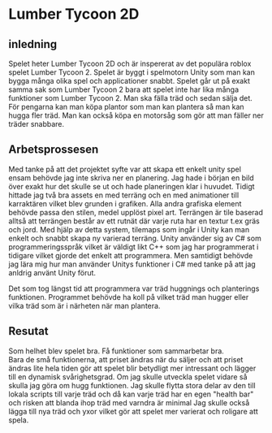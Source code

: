 # Lumber Tycoon 2D

## inledning

Spelet heter Lumber Tycoon 2D och är inspererat av det populära roblox spelet Lumber Tycoon 2.
Spelet är byggt i spelmotorn Unity som man kan bygga många olika spel och applicationer snabbt.
Spelet går ut på exakt samma sak som Lumber Tycoon 2 bara att spelet inte har lika många funktioner som Lumber Tycoon 2. 
Man ska fälla träd och sedan sälja det. För pengarna kan man köpa plantor som man kan plantera så man kan hugga fler träd. 
Man kan också köpa en motorsåg som gör att man fäller ner träder snabbare.

## Arbetsprossesen

Med tanke på att det projektet syfte var att skapa ett enkelt unity spel ensam behövde jag inte skriva ner en planering. 
Jag hade i början en bild över exakt hur det skulle se ut och hade planeringen klar i huvudet. Tidigt hittade jag två bra assets en med terräng och en med animationer till karraktären
vilket blev grunden i grafiken. Alla andra grafiska element behövde passa den stilen, medel upplöst pixel art. 
Terrängen är tile baserad alltså att terrängen består av ett rutnät där varje ruta har en textur t.ex gräs och jord. 
Med hjälp av detta system, tilemaps som ingår i Unity kan man enkelt och snabbt skapa ny varierad terräng.
Unity använder sig av C# som programmeringsspråk vilket är väldigt likt C++ som jag har programmerat i tidigare vilket gjorde det enkelt att programmera.
Men samtidigt behövde jag lära mig hur man använder Unitys funktioner i C# med tanke på att jag anldrig använt Unity förut.

Det som tog längst tid att programmera var träd huggnings och planterings funktionen. Programmet behövde ha koll på vilket träd man hugger eller vilka träd som är i närheten när man plantera.

## Resutat

Som helhet blev spelet bra. Få funktioner som sammarbetar bra.  
Bara de små funktionerna, att priset ändras när du säljer och att priset ändras lite hela tiden gör att spelet blir betydligt mer intressant och lägger till en dynamisk svårighetsgrad.
Om jag skulle utveckla spelet vidare så skulla jag göra om hugg funktionen. Jag skulle flytta stora delar av den till lokala scripts till varje träd och då kan varje träd har en egen "health bar" och risken att blanda ihop träd med varndra är minimal
Jag skulle också lägga till nya träd och yxor vilket gör att spelet mer varierat och roligare att spela.

